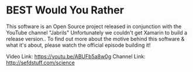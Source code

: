 # BEST Would You Rather

This software is an Open Source project released in conjunction with the YouTube channel "Jabrils" Unfortunately we couldn't get Xamarin to build a release version.. To find out more about the motive behind this software & what it's about, please watch the official episode building it!

Video Link: https://youtu.be/ABUFb5a8w0g
Channel Link: http://sefdstuff.com/science